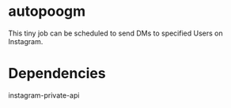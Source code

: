 # autopoogm
This tiny job can be scheduled to send DMs to specified Users on Instagram.

# Dependencies
instagram-private-api
